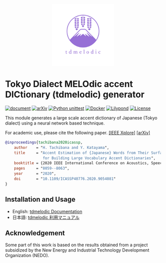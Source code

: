 <p align="center">
<img src="https://github.com/PKSHATechnology-Research/tdmelodic/raw/master/docs/imgs/logo/logo_tdmelodic.svg" width="200" />
</p>


# Tokyo Dialect MELOdic accent DICtionary (tdmelodic) generator

[![document](https://readthedocs.org/projects/tdmelodic/badge/?version=latest)](https://tdmelodic.readthedocs.io/en/latest)
[![arXiv](https://img.shields.io/badge/arXiv-2009.09679-B31B1B.svg)](https://arxiv.org/abs/2009.09679)
[![Python unittest](https://github.com/PKSHATechnology-Research/tdmelodic/actions/workflows/test.yml/badge.svg)](https://github.com/PKSHATechnology-Research/tdmelodic/actions/workflows/test.yml)
[![Docker](https://github.com/PKSHATechnology-Research/tdmelodic/actions/workflows/docker-image.yml/badge.svg)](https://github.com/PKSHATechnology-Research/tdmelodic/actions/workflows/docker-image.yml)
[![Lilypond](https://github.com/PKSHATechnology-Research/tdmelodic/actions/workflows/img.yml/badge.svg)](https://github.com/PKSHATechnology-Research/tdmelodic/actions/workflows/img.yml)
[![License](https://img.shields.io/badge/License-BSD%203--Clause-blue.svg)](https://opensource.org/licenses/BSD-3-Clause)


This module generates a large scale accent dictionary of
Japanese (Tokyo dialect) using a neural network based technique.

For academic use, please cite the following paper.
[[IEEE Xplore]](https://ieeexplore.ieee.org/document/9054081)
[[arXiv]](https://arxiv.org/abs/2009.09679)

```bibtex
@inproceedings{tachibana2020icassp,
    author    = "H. Tachibana and Y. Katayama",
    title     = "Accent Estimation of {Japanese} Words from Their Surfaces and Romanizations
                 for Building Large Vocabulary Accent Dictionaries",
    booktitle = {2020 IEEE International Conference on Acoustics, Speech and Signal Processing (ICASSP)},
    pages     = "8059--8063",
    year      = "2020",
    doi       = "10.1109/ICASSP40776.2020.9054081"
}
```

## Installation and Usage

- English: [tdmelodic Documentation](https://tdmelodic.readthedocs.io/en/latest)
- 日本語: [tdmelodic 利用マニュアル](https://tdmelodic.readthedocs.io/ja/latest)

## Acknowledgement
Some part of this work is based on the results obtained from a project subsidized by the New Energy and Industrial Technology Development Organization (NEDO).
